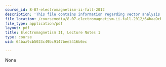 ```yaml
---
course_id: 8-07-electromagnetism-ii-fall-2012
description: 'This file contains information regarding vector analysis. '
file_location: /coursemedia/8-07-electromagnetism-ii-fall-2012/64baa9cb5023c49bc9147bee5416b6ec_MIT8_07F12_ln1.pdf
file_type: application/pdf
layout: pdf
title: Electromagnetism II, Lecture Notes 1
type: course
uid: 64baa9cb5023c49bc9147bee5416b6ec

---
```

None